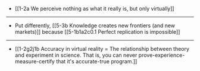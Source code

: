 - [[1-2a We perceive nothing as what it really is, but only virtually]]
---
- Put differently, [[5-3b Knowledge creates new frontiers (and new markets)]] because [[5-1b1a2c0.1 Perfect replication is impossible]]
---
- [[1-2g2j1b Accuracy in virtual reality = The relationship between theory and experiment in science. That is, you can never prove-experience-measure-certify that it's accurate-true program.]]
